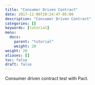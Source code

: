```yaml
---
title: "Consumer Driven Contract"
date: 2017-11-06T20:24:47-05:00
description: "Consumer Driven Contract"
categories: []
keywords: [tutorial]
menu:
  docs:
    parent: "tutorial"
    weight: 20
weight: 20
aliases: []
toc: false
draft: false
---
```


Consumer driven contract test with Pact.